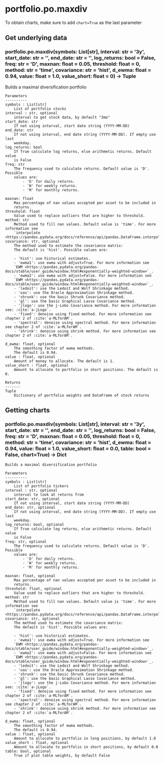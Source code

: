 # portfolio.po.maxdiv

To obtain charts, make sure to add `chart=True` as the last parameter

## Get underlying data 
### portfolio.po.maxdiv(symbols: List[str], interval: str = '3y', start_date: str = '', end_date: str = '', log_returns: bool = False, freq: str = 'D', maxnan: float = 0.05, threshold: float = 0, method: str = 'time', covariance: str = 'hist', d_ewma: float = 0.94, value: float = 1.0, value_short: float = 0) -> Tuple

Builds a maximal diversification portfolio

    Parameters
    ----------
    symbols : List[str]
        List of portfolio stocks
    interval : str, optional
        interval to get stock data, by default "3mo"
    start_date: str
        If not using interval, start date string (YYYY-MM-DD)
    end_date: str
        If not using interval, end date string (YYYY-MM-DD). If empty use last
        weekday.
    log_returns: bool
        If True calculate log returns, else arithmetic returns. Default value
        is False
    freq: str
        The frequency used to calculate returns. Default value is 'D'. Possible
        values are:
            - 'D' for daily returns.
            - 'W' for weekly returns.
            - 'M' for monthly returns.

    maxnan: float
        Max percentage of nan values accepted per asset to be included in
        returns.
    threshold: float
        Value used to replace outliers that are higher to threshold.
    method: str
        Method used to fill nan values. Default value is 'time'. For more information see
        `interpolate <https://pandas.pydata.org/docs/reference/api/pandas.DataFrame.interpolate.html>`_.
    covariance: str, optional
        The method used to estimate the covariance matrix:
        The default is 'hist'. Possible values are:

        - 'hist': use historical estimates.
        - 'ewma1': use ewma with adjust=True. For more information see
        `EWM <https://pandas.pydata.org/pandas-docs/stable/user_guide/window.html#exponentially-weighted-window>`_.
        - 'ewma2': use ewma with adjust=False. For more information see
        `EWM <https://pandas.pydata.org/pandas-docs/stable/user_guide/window.html#exponentially-weighted-window>`_.
        - 'ledoit': use the Ledoit and Wolf Shrinkage method.
        - 'oas': use the Oracle Approximation Shrinkage method.
        - 'shrunk': use the basic Shrunk Covariance method.
        - 'gl': use the basic Graphical Lasso Covariance method.
        - 'jlogo': use the j-LoGo Covariance method. For more information see: :cite:`a-jLogo`.
        - 'fixed': denoise using fixed method. For more information see chapter 2 of :cite:`a-MLforAM`.
        - 'spectral': denoise using spectral method. For more information see chapter 2 of :cite:`a-MLforAM`.
        - 'shrink': denoise using shrink method. For more information see chapter 2 of :cite:`a-MLforAM`.

    d_ewma: float, optional
        The smoothing factor of ewma methods.
        The default is 0.94.
    value : float, optional
        Amount of money to allocate. The default is 1.
    value_short : float, optional
        Amount to allocate to portfolio in short positions. The default is 0.

    Returns
    -------
    Tuple
        Dictionary of portfolio weights and DataFrame of stock returns

## Getting charts 
### portfolio.po.maxdiv(symbols: List[str], interval: str = '3y', start_date: str = '', end_date: str = '', log_returns: bool = False, freq: str = 'D', maxnan: float = 0.05, threshold: float = 0, method: str = 'time', covariance: str = 'hist', d_ewma: float = 0.94, value: float = 1.0, value_short: float = 0.0, table: bool = False, chart=True) -> Dict


    Builds a maximal diversification portfolio

    Parameters
    ----------
    symbols : List[str]
        List of portfolio tickers
    interval : str, optional
        interval to look at returns from
    start_date: str, optional
        If not using interval, start date string (YYYY-MM-DD)
    end_date: str, optional
        If not using interval, end date string (YYYY-MM-DD). If empty use last
        weekday.
    log_returns: bool, optional
        If True calculate log returns, else arithmetic returns. Default value
        is False
    freq: str, optional
        The frequency used to calculate returns. Default value is 'D'. Possible
        values are:
            - 'D' for daily returns.
            - 'W' for weekly returns.
            - 'M' for monthly returns.

    maxnan: float, optional
        Max percentage of nan values accepted per asset to be included in
        returns.
    threshold: float, optional
        Value used to replace outliers that are higher to threshold.
    method: str
        Method used to fill nan values. Default value is 'time'. For more information see
        `interpolate <https://pandas.pydata.org/docs/reference/api/pandas.DataFrame.interpolate.html>`_.
    covariance: str, optional
        The method used to estimate the covariance matrix:
        The default is 'hist'. Possible values are:

        - 'hist': use historical estimates.
        - 'ewma1': use ewma with adjust=True. For more information see
        `EWM <https://pandas.pydata.org/pandas-docs/stable/user_guide/window.html#exponentially-weighted-window>`_.
        - 'ewma2': use ewma with adjust=False. For more information see
        `EWM <https://pandas.pydata.org/pandas-docs/stable/user_guide/window.html#exponentially-weighted-window>`_.
        - 'ledoit': use the Ledoit and Wolf Shrinkage method.
        - 'oas': use the Oracle Approximation Shrinkage method.
        - 'shrunk': use the basic Shrunk Covariance method.
        - 'gl': use the basic Graphical Lasso Covariance method.
        - 'jlogo': use the j-LoGo Covariance method. For more information see: :cite:`a-jLogo`.
        - 'fixed': denoise using fixed method. For more information see chapter 2 of :cite:`a-MLforAM`.
        - 'spectral': denoise using spectral method. For more information see chapter 2 of :cite:`a-MLforAM`.
        - 'shrink': denoise using shrink method. For more information see chapter 2 of :cite:`a-MLforAM`.

    d_ewma: float, optional
        The smoothing factor of ewma methods.
        The default is 0.94.
    value : float, optional
        Amount to allocate to portfolio in long positions, by default 1.0
    value_short : float, optional
        Amount to allocate to portfolio in short positions, by default 0.0
    table: bool, optional
        True if plot table weights, by default False
